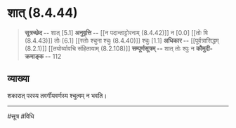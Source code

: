# शात् (8.4.44)
> **सूत्रच्छेद --** शात् [5.1]
> **अनुवृत्ति --** [[न पदान्ताट्टोरनाम् (8.4.42)]] न [0.0] [[तोः षि (8.4.43)]] तोः [6.1] [[स्तोः श्चुना श्चुः (8.4.40)]] श्चुः [1.1]
> **अधिकार --** [[पूर्वत्रासिद्धम् (8.2.1)]] [[तयोर्य्वावचि संहितायाम्  (8.2.108)]]
> **सम्पूर्णसूत्रम् --** शात् तोः श्वुः न
> **कौमुदी-क्रमाङ्क --** 112

## व्याख्या

शकारात् परस्य तवर्गीयवर्णस्य श्चुत्वम् न भवति।

---
#सूत्र #विधि 